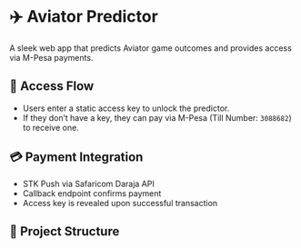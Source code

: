 # ✈️ Aviator Predictor

A sleek web app that predicts Aviator game outcomes and provides access via M-Pesa payments.

## 🔑 Access Flow

- Users enter a static access key to unlock the predictor.
- If they don’t have a key, they can pay via M-Pesa (Till Number: `3088682`) to receive one.

## 💳 Payment Integration

- STK Push via Safaricom Daraja API
- Callback endpoint confirms payment
- Access key is revealed upon successful transaction

## 📁 Project Structure
